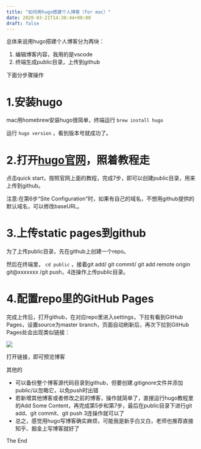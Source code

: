 ```yaml
---
title: "如何用hugo搭建个人博客（for mac）"
date: 2020-03-21T14:38:44+08:00
draft: false
---
```


总体来说用hugo搭建个人博客分为两块：
1. 编辑博客内容，我用的是vscode
2. 终端生成public目录，上传到github
   
下面分步骤操作
# 1.安装hugo
mac用homebrew安装hugo很简单，终端运行 `brew install hugo`

运行 `hugo version` ，看到版本号就成功了。
# 2.打开[hugo官网](https://gohugo.io/)，照着教程走
点击quick start，按照官网上面的教程，完成7步，即可以创建public目录，用来上传到github。

注意:在第6步“Site Configuration”时，如果有自己的域名，不想用github提供的默认域名，可以修改baseURL。
# 3.上传static pages到github
为了上传public目录，先在github上创建一个repo。

然后在终端里， `cd public` ，接着git add/ git commit/ git add remote origin git@xxxxxxx /git push，4连操作上传public目录。
# 4.配置repo里的GitHub Pages
完成上传后，打开github，在对应repo里进入settings，下拉有看到GitHub Pages，设置source为master branch，页面自动刷新后，再次下拉到GitHub Pages处会出现类似链接：

![](../../public/images/截屏2020-03-21下午4.40.52.png)

打开链接，即可预览博客

其他的
* 可以备份整个博客源代码目录到github，但要创建.gitignore文件并添加public/以忽略它，以免push时出错
* 若新增其他博客或者修改之前的博客，操作就简单了，直接运行hugo教程里的Add Some Content，再完成第5步和第7步，最后在public目录下进行git add、git commit、git push 3连操作就可以了
* 总之，感觉用hugo写博客确实麻烦，可能我是新手白又白，老师也推荐直接知乎、掘金上写博客就好了

  
  
The End